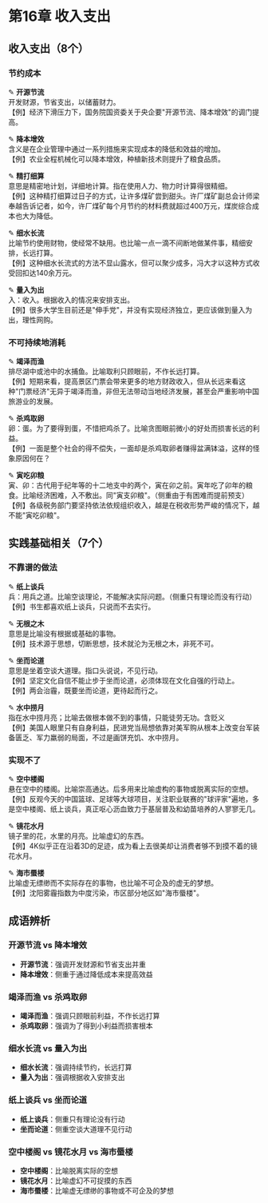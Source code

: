 # 第16章 收入支出

## 收入支出（8个）

### 节约成本
✎ **开源节流**  
开发财源，节省支出，以储蓄财力。  
【例】经济下滑压力下，国务院国资委关于央企要"开源节流、降本增效"的调门提高。  

✎ **降本增效**  
含义是在企业管理中通过一系列措施来实现成本的降低和效益的增加。  
【例】农业全程机械化可以降本增效，种植新技术则提升了粮食品质。  

✎ **精打细算**  
意思是精密地计划，详细地计算。指在使用人力、物力时计算得很精细。  
【例】这种精打细算过日子的方式，让许多煤矿尝到甜头。许厂煤矿副总会计师梁奉越告诉记者，如今，许厂煤矿每个月节约的材料费就超过400万元，煤炭综合成本也大为降低。  

✎ **细水长流**  
比喻节约使用财物，使经常不缺用。也比喻一点一滴不间断地做某件事，精细安排，长远打算。  
【例】这种细水长流式的方法不显山露水，但可以聚少成多，冯大才以这种方式收受回扣达140余万元。  

✎ **量入为出**  
入：收入。根据收入的情况来安排支出。  
【例】很多大学生目前还是"伸手党"，并没有实现经济独立，更应该做到量入为出，理性网购。  

### 不可持续地消耗
✎ **竭泽而渔**  
排尽湖中或池中的水捕鱼。比喻取利只顾眼前，不作长远打算。  
【例】短期来看，提高景区门票会带来更多的地方财政收入，但从长远来看这种"门票经济"无异于竭泽而渔，非但无法带动当地经济发展，甚至会严重影响中国旅游业的发展。  

✎ **杀鸡取卵**  
卵：蛋。为了要得到蛋，不惜把鸡杀了。比喻贪图眼前微小的好处而损害长远的利益。  
【例】一面是整个社会的得不偿失，一面却是杀鸡取卵者赚得盆满钵溢，这样的怪象原因何在？  

✎ **寅吃卯粮**  
寅、卯：古代用于纪年等的十二地支中的两个，寅在卯之前。寅年吃了卯年的粮食。比喻经济困难，入不敷出。同"寅支卯粮"。（侧重由于有困难而提前预支）  
【例】各级税务部门要坚持依法依规组织收入，越是在税收形势严峻的情况下，越不能"寅吃卯粮"。  

## 实践基础相关（7个）

### 不靠谱的做法
✎ **纸上谈兵**  
兵：用兵之道。比喻空谈理论，不能解决实际问题。（侧重只有理论而没有行动）  
【例】书生都喜欢纸上谈兵，只说而不去实行。  

✎ **无根之木**  
意思是比喻没有根据或基础的事物。  
【例】技术源于思想，切断思想，技术就沦为无根之木，非死不可。  

✎ **坐而论道**  
意思是坐着空谈大道理。指口头说说，不见行动。  
【例】坚定文化自信不能止步于坐而论道，必须体现在文化自强的行动上。  
【例】两会治霾，既要坐而论道，更待起而行之。  

✎ **水中捞月**  
指在水中捞月亮；比喻去做根本做不到的事情，只能徒劳无功。含贬义  
【例】美国人眼里只有自身利益，民进党当局想依靠对美军购从根本上改变台军装备匮乏、军力羸弱的局面，不过是画饼充饥、水中捞月。  

### 实现不了
✎ **空中楼阁**  
悬在空中的楼阁。比喻崇高通达。后多用来比喻虚构的事物或脱离实际的空想。  
【例】反观今天的中国篮球、足球等大球项目，关注职业联赛的"球评家"遍地，多是空中楼阁、纸上谈兵，真正呕心沥血致力于基层普及和幼苗培养的人寥寥无几。  

✎ **镜花水月**  
镜子里的花，水里的月亮。比喻虚幻的东西。  
【例】4K似乎正在沿着3D的足迹，成为看上去很美却让消费者够不到摸不着的镜花水月。  

✎ **海市蜃楼**  
比喻虚无缥缈而不实际存在的事物，也比喻不可企及的虚无的梦想。  
【例】沈阳雾霾指数为中度污染，市区部分地区如"海市蜃楼"。  

## 成语辨析

### 开源节流 vs 降本增效
- **开源节流**：强调开发财源和节省支出并重
- **降本增效**：侧重于通过降低成本来提高效益

### 竭泽而渔 vs 杀鸡取卵
- **竭泽而渔**：强调只顾眼前利益，不作长远打算
- **杀鸡取卵**：强调为了得到小利益而损害根本

### 细水长流 vs 量入为出
- **细水长流**：强调持续节约，长远打算
- **量入为出**：强调根据收入安排支出

### 纸上谈兵 vs 坐而论道
- **纸上谈兵**：侧重只有理论没有行动
- **坐而论道**：侧重空谈大道理不见行动

### 空中楼阁 vs 镜花水月 vs 海市蜃楼
- **空中楼阁**：比喻脱离实际的空想
- **镜花水月**：比喻虚幻不可捉摸的东西
- **海市蜃楼**：比喻虚无缥缈的事物或不可企及的梦想